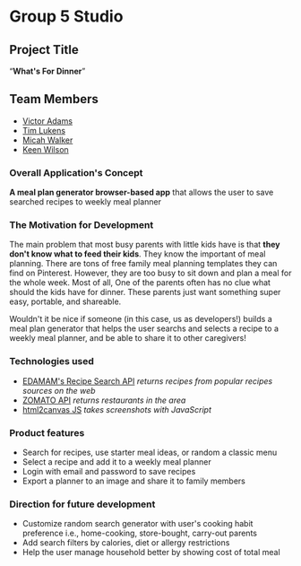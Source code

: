 # Group 5 Studio

## Project Title
“**What's For Dinner**”

## Team Members
* [Victor Adams](https://kysper.github.io/)
* [Tim Lukens](https://timlukens.com/)
* [Micah Walker](https://mjwalker99.github.io/Basic-Portfolio/)
* [Keen Wilson](https://keenwilson.github.io/)


### Overall Application's Concept
**A meal plan generator browser-based app** that allows the user to save searched recipes to weekly meal planner


### The Motivation for Development
The main problem that most busy parents with little kids have is that **they don't know what to feed their kids**. They know the important of meal planning. There are tons of free family meal planning templates they can find on Pinterest. However, they are too busy to sit down and plan a meal for the whole week. Most of all, One of the parents often has no clue what should the kids have for dinner. These parents just want something super easy, portable, and shareable. 

Wouldn't it be nice if someone (in this case, us as developers!) builds a meal plan generator that helps the user searchs and selects a recipe to a weekly meal planner, and be able to share it to other caregivers! 

### Technologies used
* [EDAMAM's Recipe Search API](https://developer.edamam.com/edamam-recipe-api) _returns recipes from  popular recipes sources on the web_
* [ZOMATO API](https://developers.zomato.com/api) _returns restaurants in the area_
* [html2canvas JS](https://html2canvas.hertzen.com/) _takes screenshots with JavaScript_

### Product features
* Search for recipes, use starter meal ideas, or random a classic menu
* Select a recipe and add it to a weekly meal planner
* Login with email and password to save recipes
* Export a planner to an image and share it to family members

### Direction for future development
* Customize random search generator with user's cooking habit preference i.e., home-cooking, store-bought, carry-out parents
* Add search filters by calories, diet or allergy restrictions
* Help the user manage household better by showing cost of total meal 

